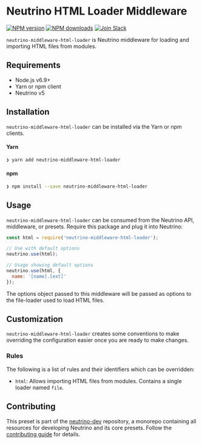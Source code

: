# Neutrino HTML Loader Middleware
[![NPM version][npm-image]][npm-url] [![NPM downloads][npm-downloads]][npm-url] [![Join Slack][slack-image]][slack-url]

`neutrino-middleware-html-loader` is Neutrino middleware for loading and importing HTML files from modules.

## Requirements

- Node.js v6.9+
- Yarn or npm client
- Neutrino v5

## Installation

`neutrino-middleware-html-loader` can be installed via the Yarn or npm clients.

#### Yarn

```bash
❯ yarn add neutrino-middleware-html-loader
```

#### npm

```bash
❯ npm install --save neutrino-middleware-html-loader
```

## Usage

`neutrino-middleware-html-loader` can be consumed from the Neutrino API, middleware, or presets. Require this package
and plug it into Neutrino:

```js
const html = require('neutrino-middleware-html-loader');

// Use with default options
neutrino.use(html);

// Usage showing default options
neutrino.use(html, {
  name: '[name].[ext]'
});
```

The options object passed to this middleware will be passed as options to the file-loader used to load HTML files.

## Customization

`neutrino-middleware-html-loader` creates some conventions to make overriding the configuration easier once you are
ready to make changes.

### Rules

The following is a list of rules and their identifiers which can be overridden:

- `html`: Allows importing HTML files from modules. Contains a single loader named `file`.

## Contributing

This preset is part of the [neutrino-dev](https://github.com/mozilla-neutrino/neutrino-dev) repository, a monorepo
containing all resources for developing Neutrino and its core presets. Follow the
[contributing guide](../../contributing/README.md) for details.

[npm-image]: https://img.shields.io/npm/v/neutrino-middleware-html-loader.svg
[npm-downloads]: https://img.shields.io/npm/dt/neutrino-middleware-html-loader.svg
[npm-url]: https://npmjs.org/package/neutrino-middleware-html-loader
[slack-image]: https://neutrino-slack.herokuapp.com/badge.svg
[slack-url]: https://neutrino-slack.herokuapp.com/
